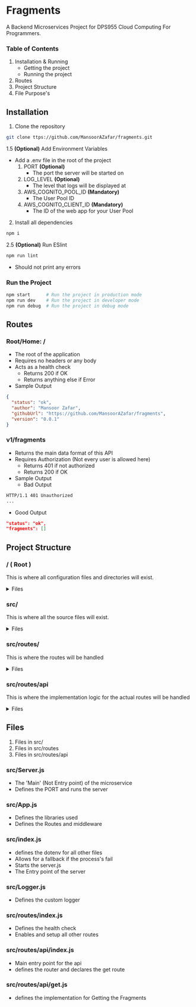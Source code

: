 # Fragments

A Backend Microservices Project for DPS955 Cloud Computing For Programmers.

### Table of Contents

1. Installation & Running
   - Getting the project
   - Running the project
2. Routes
3. Project Structure
4. File Purpose's

## Installation

1. Clone the repository

```bash
git clone ttps://github.com/MansoorAZafar/fragments.git
```


1.5 **(Optional)** Add Environment Variables
- Add a .env file in the root of the project 
   1. PORT **(Optional)**
      - The port the server will be started on
   2. LOG_LEVEL **(Optional)**
      - The level that logs will be displayed at
   3. AWS_COGNITO_POOL_ID **(Mandatory)**
      - The User Pool ID
   4. AWS_COGNITO_CLIENT_ID **(Mandatory)**
      - The ID of the web app for your User Pool


2. Install all dependencies

```bash
npm i
```


2.5 **(Optional)** Run ESlint

```bash
npm run lint
```

- Should not print any errors

### Run the Project
```bash
npm start      # Run the project in production mode
npm run dev    # Run the project in developer mode
npm run debug  # Run the project in debug mode
```

## Routes

### Root/Home: /

- The root of the application
- Requires no headers or any body
- Acts as a health check
  - Returns 200 if OK
  - Returns anything else if Error
- Sample Output

```json
{
  "status": "ok",
  "author": "Mansoor Zafar",
  "githubUrl": "https://github.com/MansoorAZafar/fragments",
  "version": "0.0.1"
}
```

### v1/fragments

- Returns the main data format of this API
- Requires Authorization (Not every user is allowed here)
   - Returns 401 if not authorized
   - Returns 200 if OK
- Sample Output
   - Bad Output
```txt
HTTP/1.1 401 Unauthorized
...
```
   - Good Output
```json
"status": "ok",
"fragments": []
```

## Project Structure

### / ( Root )

This is where all configuration files and directories will exist.

<details>
<summary>Files</summary>
<ul>
    <li>package.json</li>
    <li>package-lock.json</li>
    <li>eslint.config.mjs</li>
    <li>.prettierrc</li>
    <li>.gitignore</li>
    <li>.vscode/</li>
    <li>src/</li>
</ul>
</details>

### src/

This is where all the source files will exist.

<details>
<summary>Files</summary>
<ul>
    <li>app.js</li>
    <li>auth.js</li>
    <li>index.js</li>
    <li>logger.js</li>
    <li>server.js</li>
    <li>routes/</li>
</ul>
</details>

### src/routes/
This is where the routes will be handled

<details>
<summary>Files</summary>
<ul>
    <li>index.js</li>
    <li>api/</li>
</ul>
</details>

### src/routes/api
This is where the implementation logic for the actual routes will be handled

<details>
<summary>Files</summary>
<ul>
    <li>get.js</li>
    <li>index.js</li>
</ul>
</details>

## Files
   1. Files in src/
   2. Files in src/routes
   3. Files in src/routes/api

### src/Server.js

- The 'Main' (Not Entry point) of the microservice
- Defines the PORT and runs the server

### src/App.js

- Defines the libraries used
- Defines the Routes and middleware

### src/index.js
- defines the dotenv for all other files
- Allows for a fallback if the process's fail
- Starts the server.js
- The Entry point of the server

### src/Logger.js

- Defines the custom logger

### src/routes/index.js
- Defines the health check
- Enables and setup all other routes

### src/routes/api/index.js
- Main entry point for the api
- defines the router and declares the get route

### src/routes/api/get.js
- defines the implementation for Getting the Fragments

